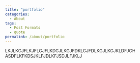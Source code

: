 ```yaml
---
title: "portfolio"
categories:
  - About
tags:
  - Post Formats
  - quote
permalink: /about/portfolio
---
```

LKJLKGJFLKJFLGJFLKDGJLKGJFDKLGJFDLKGJLKGJKLDFJGH
ASDFLKFKDSJKLFJDLKFJSDJLFJKLJ


